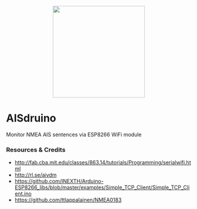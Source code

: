 <p align="center">
  <img src="https://cdn.rawgit.com/thomasbrueggemann/aisdruino/master/icon.png" width="250" />
</p>

# AISdruino
Monitor NMEA AIS sentences via ESP8266 WiFi module

### Resources & Credits

* http://fab.cba.mit.edu/classes/863.14/tutorials/Programming/serialwifi.html
* http://rl.se/aivdm
* https://github.com/INEXTH/Arduino-ESP8266_libs/blob/master/examples/Simple_TCP_Client/Simple_TCP_Client.ino
* https://github.com/ttlappalainen/NMEA0183

